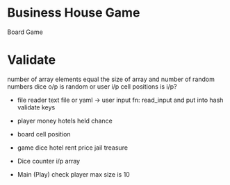 # Business House Game

Board Game

# Validate
number of array elements equal the size of array and number of random numbers
dice o/p is random or user i/p
cell positions is i/p?


* file reader
  text file or yaml -> user input
  fn:
    read_input and put into hash
    validate keys

* player
  money
  hotels held
  chance

* board
  cell position

* game
  dice
  hotel
    rent
    price
  jail
  treasure

* Dice
  counter
  i/p array


* Main (Play)
  check player max size is 10
